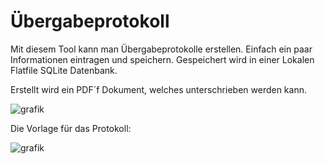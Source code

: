 # Übergabeprotokoll

Mit diesem Tool kann man Übergabeprotokolle erstellen. Einfach ein paar Informationen eintragen und speichern. Gespeichert wird in einer Lokalen Flatfile SQLite Datenbank.

Erstellt wird ein PDF´f Dokument, welches unterschrieben werden kann.

![grafik](https://github.com/Blackn0va/Uebergabeprotokoll/assets/12220332/97668590-027e-4af5-89f6-e5d31ee22ab8)

Die Vorlage für das Protokoll:

![grafik](https://github.com/Blackn0va/Uebergabeprotokoll/assets/12220332/90daef02-a75e-4e5b-807e-01658d8ecfd0)
